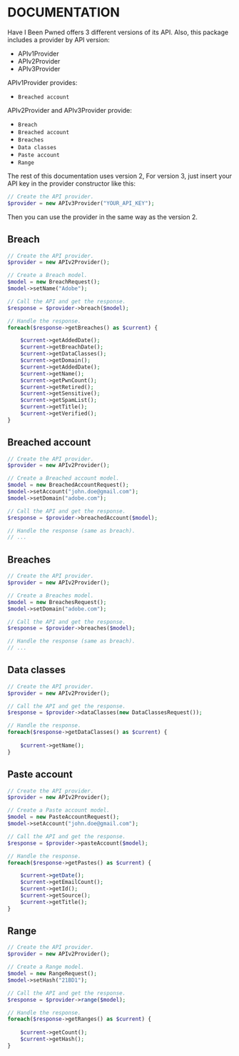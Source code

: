 DOCUMENTATION
=============

Have I Been Pwned offers 3 different versions of its API. Also, this package
includes a provider by API version:

- APIv1Provider
- APIv2Provider
- APIv3Provider

APIv1Provider provides:

- `Breached account`

APIv2Provider and APIv3Provider provide:

- `Breach`
- `Breached account`
- `Breaches`
- `Data classes`
- `Paste account`
- `Range`

The rest of this documentation uses version 2, For version 3, just insert your
API key in the provider constructor like this:

```php
// Create the API provider.
$provider = new APIv3Provider("YOUR_API_KEY");
```

Then you can use the provider in the same way as the version 2.

Breach
---

```php
// Create the API provider.
$provider = new APIv2Provider();

// Create a Breach model.
$model = new BreachRequest();
$model->setName("Adobe");

// Call the API and get the response.
$response = $provider->breach($model);

// Handle the response.
foreach($response->getBreaches() as $current) {

    $current->getAddedDate();
    $current->getBreachDate();
    $current->getDataClasses();
    $current->getDomain();
    $current->getAddedDate();
    $current->getName();
    $current->getPwnCount();
    $current->getRetired();
    $current->getSensitive();
    $current->getSpamList();
    $current->getTitle();
    $current->getVerified();
}
```

Breached account
---

```php
// Create the API provider.
$provider = new APIv2Provider();

// Create a Breached account model.
$model = new BreachedAccountRequest();
$model->setAccount("john.doe@gmail.com");
$model->setDomain("adobe.com");

// Call the API and get the response.
$response = $provider->breachedAccount($model);

// Handle the response (same as breach).
// ...
```

Breaches
---

```php
// Create the API provider.
$provider = new APIv2Provider();

// Create a Breaches model.
$model = new BreachesRequest();
$model->setDomain("adobe.com");

// Call the API and get the response.
$response = $provider->breaches($model);

// Handle the response (same as breach).
// ...
```

Data classes
---

```php
// Create the API provider.
$provider = new APIv2Provider();

// Call the API and get the response.
$response = $provider->dataClasses(new DataClassesRequest());

// Handle the response.
foreach($response->getDataClasses() as $current) {
    
    $current->getName();
}
```

Paste account
---

```php
// Create the API provider.
$provider = new APIv2Provider();

// Create a Paste account model.
$model = new PasteAccountRequest();
$model->setAccount("john.doe@gmail.com");

// Call the API and get the response.
$response = $provider->pasteAccount($model);

// Handle the response.
foreach($response->getPastes() as $current) {

    $current->getDate();
    $current->getEmailCount();
    $current->getId();
    $current->getSource();
    $current->getTitle();
}
```

Range
---

```php
// Create the API provider.
$provider = new APIv2Provider();

// Create a Range model.
$model = new RangeRequest();
$model->setHash("21BD1");

// Call the API and get the response.
$response = $provider->range($model);

// Handle the response.
foreach($response->getRanges() as $current) {
    
    $current->getCount();
    $current->getHash();
}
```
